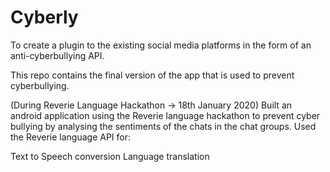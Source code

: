 # Cyberly
To create a plugin to the existing social media platforms in the form of an anti-cyberbullying API.

This repo contains the final version of the app that is used to prevent cyberbullying.

(During Reverie Language Hackathon -> 18th January 2020)
Built an android application using the Reverie language hackathon to prevent cyber bullying by analysing the sentiments of the chats in the chat groups.
Used the Reverie language API for:

Text to Speech conversion
Language translation
